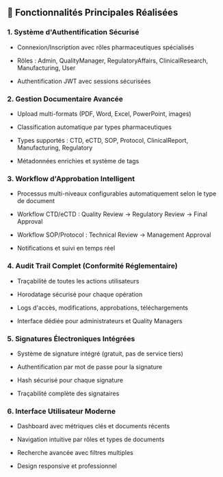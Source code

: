 ## 🎯 **Fonctionnalités Principales Réalisées**

### **1. Système d'Authentification Sécurisé**

- Connexion/Inscription avec rôles pharmaceutiques spécialisés

- Rôles : Admin, QualityManager, RegulatoryAffairs, ClinicalResearch, Manufacturing, User

- Authentification JWT avec sessions sécurisées

### **2. Gestion Documentaire Avancée**

- Upload multi-formats (PDF, Word, Excel, PowerPoint, images)

- Classification automatique par types pharmaceutiques

- Types supportés : CTD, eCTD, SOP, Protocol, ClinicalReport, Manufacturing, Regulatory

- Métadonnées enrichies et système de tags

### **3. Workflow d'Approbation Intelligent**

- Processus multi-niveaux configurables automatiquement selon le type de document

- Workflow CTD/eCTD : Quality Review → Regulatory Review → Final Approval

- Workflow SOP/Protocol : Technical Review → Management Approval

- Notifications et suivi en temps réel

### **4. Audit Trail Complet (Conformité Réglementaire)**

- Traçabilité de toutes les actions utilisateurs

- Horodatage sécurisé pour chaque opération

- Logs d'accès, modifications, approbations, téléchargements

- Interface dédiée pour administrateurs et Quality Managers

### **5. Signatures Électroniques Intégrées**

- Système de signature intégré (gratuit, pas de service tiers)

- Authentification par mot de passe pour la signature

- Hash sécurisé pour chaque signature

- Traçabilité complète des signataires

### **6. Interface Utilisateur Moderne**

- Dashboard avec métriques clés et documents récents

- Navigation intuitive par rôles et types de documents

- Recherche avancée avec filtres multiples

- Design responsive et professionnel
